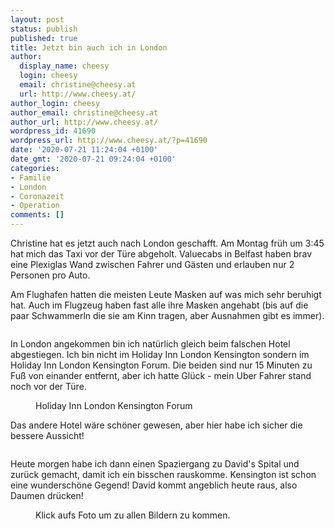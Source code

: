 ```yaml
---
layout: post
status: publish
published: true
title: Jetzt bin auch ich in London
author:
  display_name: cheesy
  login: cheesy
  email: christine@cheesy.at
  url: http://www.cheesy.at/
author_login: cheesy
author_email: christine@cheesy.at
author_url: http://www.cheesy.at/
wordpress_id: 41690
wordpress_url: http://www.cheesy.at/?p=41690
date: '2020-07-21 11:24:04 +0100'
date_gmt: '2020-07-21 09:24:04 +0100'
categories:
- Familie
- London
- Coronazeit
- Operation
comments: []
---
```

<!-- wp:paragraph -->
Christine hat es jetzt auch nach London geschafft. Am Montag früh um 3:45 hat mich das Taxi vor der Türe abgeholt. Valuecabs in Belfast haben brav eine Plexiglas Wand zwischen Fahrer und Gästen und erlauben nur 2 Personen pro Auto.
<!-- /wp:paragraph -->
<!-- wp:paragraph -->
Am Flughafen hatten die meisten Leute Masken auf was mich sehr beruhigt hat. Auch im Flugzeug haben fast alle ihre Masken angehabt (bis auf die paar Schwammerln die sie am Kinn tragen, aber Ausnahmen gibt es immer).
<!-- /wp:paragraph -->
<!-- wp:image {"id":41667} -->
<figure class="wp-block-image"><img src="{% link _fotos/leben-in-belfast/2020-2/david-in-london/David-London-12.jpg %}" alt="" class="wp-image-41667"></figure>
<!-- /wp:image -->
<!-- wp:paragraph -->
In London angekommen bin ich natürlich gleich beim falschen Hotel abgestiegen. Ich bin nicht im Holiday Inn London Kensington sondern im Holiday Inn London Kensington Forum. Die beiden sind nur 15 Minuten zu Fuß von einander entfernt, aber ich hatte Glück - mein Uber Fahrer stand noch vor der Türe.
<!-- /wp:paragraph -->
<!-- wp:image {"id":41674} -->
<figure class="wp-block-image"><img src="{% link _fotos/leben-in-belfast/2020-2/david-in-london/David-London-19.jpg %}" alt="" class="wp-image-41674"><br>
<figcaption>Holiday Inn London Kensington Forum</figcaption>
</figure>
<!-- /wp:image -->
<!-- wp:paragraph -->
Das andere Hotel wäre schöner gewesen, aber hier habe ich sicher die bessere Aussicht!
<!-- /wp:paragraph -->
<!-- wp:image {"id":41676} -->
<figure class="wp-block-image"><img src="{% link _fotos/leben-in-belfast/2020-2/david-in-london/David-London-21.jpg %}" alt="" class="wp-image-41676"></figure>
<!-- /wp:image -->
<!-- wp:paragraph -->
Heute morgen habe ich dann einen Spaziergang zu David's Spital und zurück gemacht, damit ich ein bisschen rauskomme. Kensington ist schon eine wunderschöne Gegend!
<!-- /wp:paragraph -->
<!-- wp:paragraph -->
David kommt angeblich heute raus, also Daumen drücken!
<!-- /wp:paragraph -->
<!-- wp:image {"id":41682,"linkDestination":"custom"} -->
<figure class="wp-block-image"><a href="http://www.cheesy.at/fotos/leben-in-belfast/2020-2/david-in-london/"><img src="{% link _fotos/leben-in-belfast/2020-2/david-in-london/David-London-27.jpg %}" alt="" class="wp-image-41682"></a><br>
<figcaption>Klick aufs Foto um zu allen Bildern zu kommen.</figcaption>
</figure>
<!-- /wp:image -->

